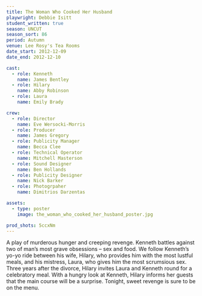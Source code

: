```yaml
---
title: The Woman Who Cooked Her Husband
playwright: Debbie Isitt
student_written: true
season: UNCUT
season_sort: 86
period: Autumn
venue: Lee Rosy's Tea Rooms
date_start: 2012-12-09
date_end: 2012-12-10

cast:
  - role: Kenneth
    name: James Bentley
  - role: Hilary
    name: Abby Robinson
  - role: Laura
    name: Emily Brady

crew:
  - role: Director
    name: Eve Wersocki-Morris
  - role: Producer
    name: James Gregory
  - role: Publicity Manager
    name: Becca Clee
  - role: Technical Operator
    name: Mitchell Masterson
  - role: Sound Designer
    name: Ben Hollands
  - role: Publicity Designer
    name: Nick Barker
  - role: Photogrpaher
    name: Dimitrios Darzentas

assets:
  - type: poster
    image: the_woman_who_cooked_her_husband_poster.jpg

prod_shots: 5ccxNm
---
```


A play of murderous hunger and creeping revenge. Kenneth battles against two of man’s most grave obsessions – sex and food. We follow Kenneth’s yo-yo ride between his wife, Hilary, who provides him with the most lustful meals, and his mistress, Laura, who gives him the most scrumsious sex. Three years after the divorce, Hilary invites Laura and Kenneth round for a celebratory meal. With a hungry look at Kenneth, Hilary informs her guests that the main course will be a surprise. Tonight, sweet revenge is sure to be on the menu.

